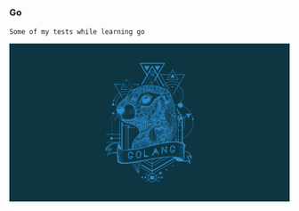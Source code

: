 ### Go

```
Some of my tests while learning go
```

![alt text](https://github.com/lucasgvarela/golang/blob/main/wp-golang.png?raw=true)